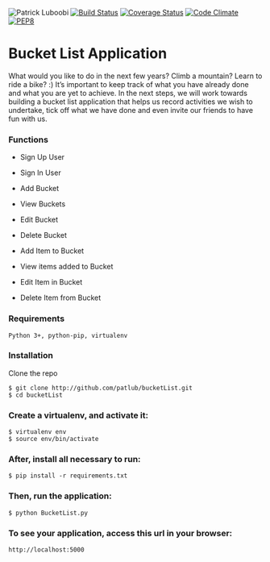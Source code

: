 
![Patrick Luboobi](https://img.shields.io/badge/Patrick%20Luboobi-BucketList-green.svg)
[![Build Status](https://travis-ci.org/patlub/bucketList.svg?branch=master)](https://travis-ci.org/patlub/bucketList)
[![Coverage Status](https://coveralls.io/repos/github/patlub/bucketList/badge.svg)](https://coveralls.io/github/patlub/bucketList)
[![Code Climate](https://codeclimate.com/github/patlub/bucketList/badges/gpa.svg)](https://codeclimate.com/github/patlub/bucketList)
[![PEP8](https://img.shields.io/badge/code%20style-pep8-orange.svg)](https://www.python.org/dev/peps/pep-0008/)


# Bucket List Application


What would you like to do in the next few years? Climb a mountain? Learn to ride a bike? :) It’s
important to keep track of what you have already done and what you are yet to achieve. In the
next steps, we will work towards building a bucket list application that helps us record activities
we wish to undertake, tick off what we have done and even invite our friends to have fun with us.

### Functions

* Sign Up User

* Sign In User

* Add Bucket

* View Buckets

* Edit Bucket

* Delete Bucket

* Add Item to Bucket

* View items added to Bucket

* Edit Item in Bucket

* Delete Item from Bucket

### Requirements

`Python 3+, python-pip, virtualenv`

### Installation

Clone the repo

```
$ git clone http://github.com/patlub/bucketList.git
$ cd bucketList
```

### Create a virtualenv, and activate it:

```
$ virtualenv env 
$ source env/bin/activate
```

### After, install all necessary to run:

```
$ pip install -r requirements.txt
```

### Then, run the application:

```
$ python BucketList.py
```

### To see your application, access this url in your browser:

```
http://localhost:5000
```